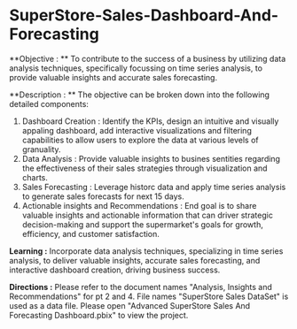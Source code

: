 # SuperStore-Sales-Dashboard-And-Forecasting

**Objective : **
To contribute to the success of a business by utilizing data analysis techniques, specifically focussing on time series analysis, to provide valuable insights and accurate sales forecasting.

**Description : **
The objective can be broken down into the following detailed components:
1. Dashboard Creation : Identify the KPIs, design an intuitive and visually appaling dashboard, add interactive visualizations and filtering capabilities to allow users to explore the data at various levels of granuality.
2. Data Analysis : Provide valuable insights to busines sentities regarding the effectiveness of their sales strategies through visualization and charts.
3. Sales Forecasting : Leverage historc data and apply time series analysis to generate sales forecasts for next 15 days.
4. Actionable insights and Recommendations : End goal is to share valuable insights and actionable information that can driver strategic decision-making and support the supermarket's goals for growth, efficiency, and customer satisfaction.

**Learning :**
Incorporate data analysis techniques, specializing in time series analysis, to deliver valuable insights, accurate sales forecasting, and interactive dashboard creation, driving business success.

**Directions :**
Please refer to the document names "Analysis, Insights and Recommendations" for pt 2 and 4.
File names "SuperStore Sales DataSet" is used as a data file.
Please open "Advanced SuperStore Sales And Forecasting Dashboard.pbix" to view the project.

